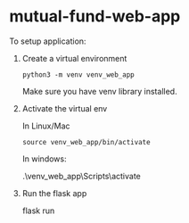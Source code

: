 # mutual-fund-web-app

To setup application:
1. Create a virtual environment


   `python3 -m venv venv_web_app`


   Make sure you have venv library installed.

3. Activate the virtual env

   
   In Linux/Mac

   
   `source venv_web_app/bin/activate`

   In windows:

   
   .\venv_web_app\Scripts\activate

5. Run the flask app

   
   flask run
